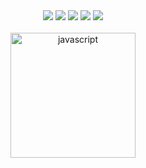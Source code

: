 <div align="center">
  <img  src="https://img.shields.io/badge/TypeScript-3178C6?style=for-the-badge&logo=typescript&logoColor=white" />
  <img  src="https://img.shields.io/badge/C-00599C?style=for-the-badge&logo=c&logoColor=white" />
  <img  src="https://img.shields.io/badge/Python-3776AB?style=for-the-badge&logo=python&logoColor=white" />
  <img  src="https://img.shields.io/badge/.NET-512BD4?style=for-the-badge&logo=dotnet&logoColor=white" />
  <img  src="https://img.shields.io/badge/Vue.js-35495E?style=for-the-badge&logo=vue.js&logoColor=4FC08D" />

</div>
<br />
<div align="center">
  <img alt="javascript" src="https://media.giphy.com/media/v1.Y2lkPTc5MGI3NjExYjU2cXV5YTlmNDFtOGFhMDhmb3Zzb2dqdWJvb200aTZlY2E4M2VrYiZlcD12MV9naWZzX3NlYXJjaCZjdD1n/3oKIPnAiaMCws8nOsE/giphy.gif" width="200" title="javascript">
</div>
